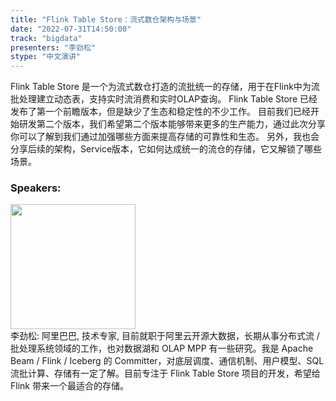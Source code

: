 ```yaml
---
title: "Flink Table Store：流式数仓架构与场景"
date: "2022-07-31T14:50:00"
track: "bigdata"
presenters: "李劲松"
stype: "中文演讲"
---
```

Flink Table Store 是一个为流式数仓打造的流批统一的存储，用于在Flink中为流批处理建立动态表，支持实时流消费和实时OLAP查询。
Flink Table Store 已经发布了第一个前瞻版本，但是缺少了生态和稳定性的不少工作。
目前我们已经开始研发第二个版本，我们希望第二个版本能够带来更多的生产能力，通过此次分享你可以了解到我们通过加强哪些方面来提高存储的可靠性和生态。
另外，我也会分享后续的架构，Service版本，它如何达成统一的流仓的存储，它又解锁了哪些场景。
 ### Speakers: 
 <img src="images/speaker/1110.png" width="200" /><br>李劲松: 阿里巴巴, 技术专家, 目前就职于阿里云开源大数据，长期从事分布式流 / 批处理系统领域的工作，也对数据湖和 OLAP MPP 有一些研究。我是 Apache Beam / Flink / Iceberg 的 Committer，对底层调度、通信机制、用户模型、SQL 流批计算、存储有一定了解。目前专注于 Flink Table Store 项目的开发，希望给 Flink 带来一个最适合的存储。

 